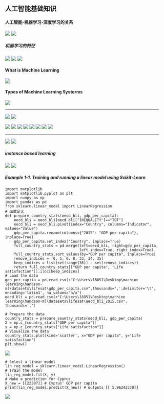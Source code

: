 ## 人工智能基础知识
#### 人工智能-机器学习-深度学习的关系
![](img/2020-03-21-12-15-16.png)
![](img/2020-03-21-12-19-02.png)

##### 机器学习的特征
![](img/2020-03-21-12-20-48.png)
![](img/2020-03-21-12-22-31.png)
![](img/2020-03-21-12-25-04.png)

#### What is Machine Learning
![](img/2020-03-21-14-08-23.png)

#### Types of Machine Learning Systerms
![](img/2020-03-21-14-27-45.png)
****
![](img/2020-03-21-14-30-29.png)
![](img/2020-03-21-14-33-17.png)

![](img/2020-03-21-14-35-01.png)
![](img/2020-03-21-14-35-34.png)
![](img/2020-03-21-14-37-18.png)
![](img/2020-03-21-14-40-53.png)
![](img/2020-03-21-14-47-00.png)
![](img/2020-03-21-14-47-12.png)
![](img/2020-03-21-14-46-10.png)
![](img/2020-03-21-14-46-21.png)
****
![](img/2020-03-21-15-29-07.png)
![](img/2020-03-21-15-31-41.png)

##### instance based learning
![](img/2020-03-21-15-39-09.png)
![](img/2020-03-21-15-40-02.png)

##### Example 1-1. Training and running a linear model using Scikit-Learn
```
import matplotlib
import matplotlib.pyplot as plt
import numpy as np
import pandas as pd
from sklearn.linear_model import LinearRegression
# 函数定义
def prepare_country_stats(oecd_bli, gdp_per_capita):
    oecd_bli = oecd_bli[oecd_bli["INEQUALITY"]=="TOT"]
    oecd_bli = oecd_bli.pivot(index="Country", columns="Indicator", values="Value")
    gdp_per_capita.rename(columns={"2015": "GDP per capita"}, inplace=True)
    gdp_per_capita.set_index("Country", inplace=True)
    full_country_stats = pd.merge(left=oecd_bli, right=gdp_per_capita,
                                  left_index=True, right_index=True)
    full_country_stats.sort_values(by="GDP per capita", inplace=True)
    remove_indices = [0, 1, 6, 8, 33, 34, 35]
    keep_indices = list(set(range(36)) - set(remove_indices))
    return full_country_stats[["GDP per capita", 'Life satisfaction']].iloc[keep_indices]
# Load the data
gdp_per_capita = pd.read_csv(r"C:\Users\18851\Desktop\machine learning\handson-ml\datasets\lifesat\gdp_per_capita.csv",thousands=',',delimiter='\t', encoding='latin1', na_values="n/a")
oecd_bli = pd.read_csv(r"C:\Users\18851\Desktop\machine learning\handson-ml\datasets\lifesat\oecd_bli_2015.csv", thousands=',')

# Prepare the data
country_stats = prepare_country_stats(oecd_bli, gdp_per_capita) 
X = np.c_[country_stats["GDP per capita"]]
y = np.c_[country_stats["Life satisfaction"]]
# Visualize the data
country_stats.plot(kind='scatter', x="GDP per capita", y='Life satisfaction') 
plt.show()
```
![](img/2020-03-21-17-06-12.png)
```
# Select a linear model
lin_reg_model = sklearn.linear_model.LinearRegression()
# Train the model
lin_reg_model.fit(X, y)
# Make a prediction for Cyprus
X_new = [[22587]] # Cyprus' GDP per capita
print(lin_reg_model.predict(X_new)) # outputs [[ 5.96242338]]
```

![](img/2020-03-21-17-28-52.png)

